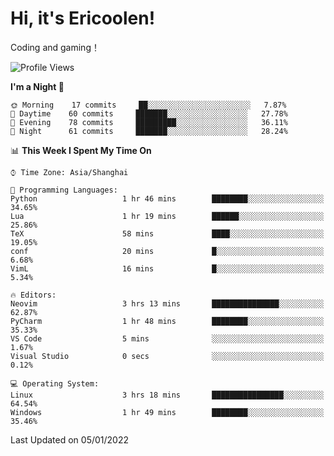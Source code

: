 # Hi, it's Ericoolen!
Coding and gaming！

<!--START_SECTION:waka-->
![Profile Views](http://img.shields.io/badge/Profile%20Views-3-blue)

**I'm a Night 🦉** 

```text
🌞 Morning    17 commits     ██░░░░░░░░░░░░░░░░░░░░░░░   7.87% 
🌆 Daytime    60 commits     ███████░░░░░░░░░░░░░░░░░░   27.78% 
🌃 Evening    78 commits     █████████░░░░░░░░░░░░░░░░   36.11% 
🌙 Night      61 commits     ███████░░░░░░░░░░░░░░░░░░   28.24%

```


📊 **This Week I Spent My Time On** 

```text
⌚︎ Time Zone: Asia/Shanghai

💬 Programming Languages: 
Python                   1 hr 46 mins        ████████░░░░░░░░░░░░░░░░░   34.65% 
Lua                      1 hr 19 mins        ██████░░░░░░░░░░░░░░░░░░░   25.86% 
TeX                      58 mins             ████░░░░░░░░░░░░░░░░░░░░░   19.05% 
conf                     20 mins             █░░░░░░░░░░░░░░░░░░░░░░░░   6.68% 
VimL                     16 mins             █░░░░░░░░░░░░░░░░░░░░░░░░   5.34%

🔥 Editors: 
Neovim                   3 hrs 13 mins       ███████████████░░░░░░░░░░   62.87% 
PyCharm                  1 hr 48 mins        ████████░░░░░░░░░░░░░░░░░   35.33% 
VS Code                  5 mins              ░░░░░░░░░░░░░░░░░░░░░░░░░   1.67% 
Visual Studio            0 secs              ░░░░░░░░░░░░░░░░░░░░░░░░░   0.12%

💻 Operating System: 
Linux                    3 hrs 18 mins       ████████████████░░░░░░░░░   64.54% 
Windows                  1 hr 49 mins        ████████░░░░░░░░░░░░░░░░░   35.46%

```


 Last Updated on 05/01/2022
<!--END_SECTION:waka-->

